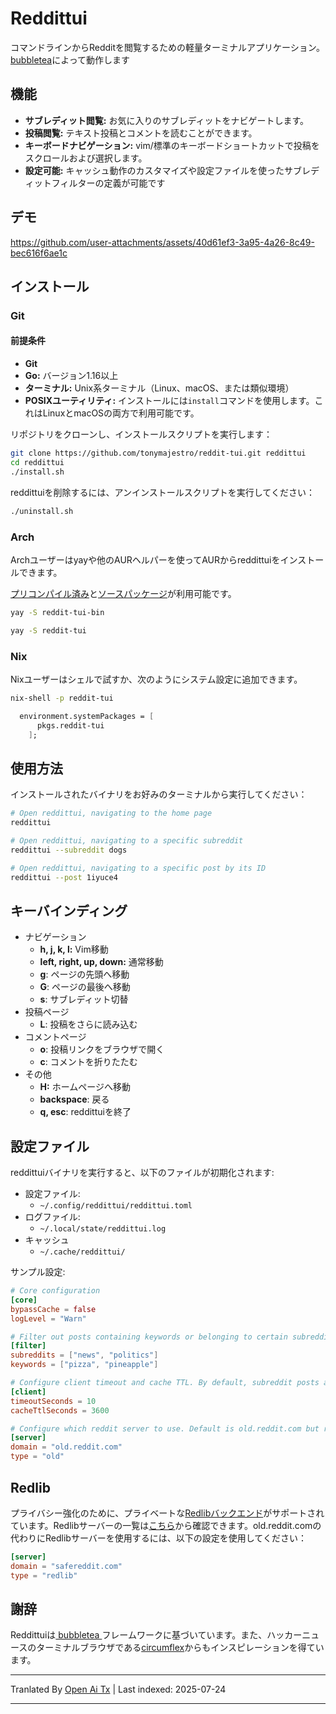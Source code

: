 # Reddittui
コマンドラインからRedditを閲覧するための軽量ターミナルアプリケーション。[bubbletea](https://github.com/charmbracelet/bubbletea)によって動作します

## 機能
- **サブレディット閲覧:** お気に入りのサブレディットをナビゲートします。
- **投稿閲覧:** テキスト投稿とコメントを読むことができます。
- **キーボードナビゲーション:** vim/標準のキーボードショートカットで投稿をスクロールおよび選択します。
- **設定可能:** キャッシュ動作のカスタマイズや設定ファイルを使ったサブレディットフィルターの定義が可能です

## デモ
https://github.com/user-attachments/assets/40d61ef3-3a95-4a26-8c49-bec616f6ae1c

## インストール

### Git
#### 前提条件
- **Git**
- **Go:** バージョン1.16以上
- **ターミナル:** Unix系ターミナル（Linux、macOS、または類似環境）
- **POSIXユーティリティ:** インストールには`install`コマンドを使用します。これはLinuxとmacOSの両方で利用可能です。

リポジトリをクローンし、インストールスクリプトを実行します：

```bash
git clone https://github.com/tonymajestro/reddit-tui.git reddittui
cd reddittui
./install.sh
```

reddittuiを削除するには、アンインストールスクリプトを実行してください：

```bash
./uninstall.sh
```

### Arch
Archユーザーはyayや他のAURヘルパーを使ってAURからreddittuiをインストールできます。

[プリコンパイル済み](https://aur.archlinux.org/packages/reddit-tui-bin)と[ソースパッケージ](https://aur.archlinux.org/packages/reddit-tui)が利用可能です。

```bash
yay -S reddit-tui-bin
```

```bash
yay -S reddit-tui
```

### Nix
Nixユーザーはシェルで試すか、次のようにシステム設定に追加できます。
```bash
nix-shell -p reddit-tui
```
```nix
  environment.systemPackages = [
      pkgs.reddit-tui
    ];
```

## 使用方法
インストールされたバイナリをお好みのターミナルから実行してください：

```bash
# Open reddittui, navigating to the home page
reddittui

# Open reddittui, navigating to a specific subreddit
reddittui --subreddit dogs

# Open reddittui, navigating to a specific post by its ID
reddittui --post 1iyuce4
```
## キーバインディング
- ナビゲーション
  - **h, j, k, l:** Vim移動
  - **left, right, up, down:** 通常移動
  - **g**: ページの先頭へ移動
  - **G**: ページの最後へ移動
  - **s**: サブレディット切替
- 投稿ページ
  - **L**: 投稿をさらに読み込む
- コメントページ
  - **o**: 投稿リンクをブラウザで開く
  - **c**: コメントを折りたたむ
- その他
  - **H:** ホームページへ移動
  - **backspace**: 戻る
  - **q, esc**: reddittuiを終了

## 設定ファイル
reddittuiバイナリを実行すると、以下のファイルが初期化されます:
- 設定ファイル:
  - `~/.config/reddittui/reddittui.toml`
- ログファイル:
  - `~/.local/state/reddittui.log`
- キャッシュ
  - `~/.cache/reddittui/`

サンプル設定:

```toml
# Core configuration
[core]
bypassCache = false
logLevel = "Warn"

# Filter out posts containing keywords or belonging to certain subreddits
[filter]
subreddits = ["news", "politics"]
keywords = ["pizza", "pineapple"]

# Configure client timeout and cache TTL. By default, subreddit posts and comments are cached for 1 hour.
[client]
timeoutSeconds = 10
cacheTtlSeconds = 3600

# Configure which reddit server to use. Default is old.reddit.com but redlib servers are also supported
[server]
domain = "old.reddit.com"
type = "old"
```

## Redlib
プライバシー強化のために、プライベートな[Redlibバックエンド](https://github.com/redlib-org/redlib)がサポートされています。Redlibサーバーの一覧は[こちら](https://github.com/redlib-org/redlib-instances/blob/main/instances.json)から確認できます。old.reddit.comの代わりにRedlibサーバーを使用するには、以下の設定を使用してください：

```toml
[server]
domain = "safereddit.com"
type = "redlib"
```

## 謝辞
Reddittuiは[ bubbletea ](https://github.com/charmbracelet/bubbletea)フレームワークに基づいています。また、ハッカーニュースのターミナルブラウザである[circumflex](https://github.com/bensadeh/circumflex)からもインスピレーションを得ています。


---

Tranlated By [Open Ai Tx](https://github.com/OpenAiTx/OpenAiTx) | Last indexed: 2025-07-24

---